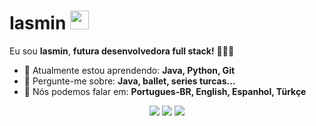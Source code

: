 # Iasmin <img src="https://github.com/TheDudeThatCode/TheDudeThatCode/blob/master/Assets/Mario_Hello_Big.gif" width="30px">

Eu sou <strong>Iasmin</strong>, <strong>futura desenvolvedora full stack!</strong> 👨🏻‍💻 

- 🚀 Atualmente estou aprendendo: <strong>Java, Python, Git</strong> 
- 💬 Pergunte-me sobre: <strong>Java, ballet, series turcas...</strong>
- 📣 Nós podemos falar em: <strong>Portugues-BR, English, Espanhol, Türkçe</strong>

<div align="center">

  <a href="#" alt="Gmail">
    <img src="https://img.shields.io/badge/-Gmail-FF0000?style=flat-square&labelColor=FF0000&logo=gmail&logoColor=white&link=ia.smincodes@gmail.com"/></a>

  <a href="#" alt="Linkedin">
    <img src="https://img.shields.io/badge/-Linkedin-0e76a8?style=flat-square&logo=Linkedin&logoColor=white&link=https://www.linkedin.com/in/iasminsantiago/" /></a>

  <a href="#" alt="Instagram">
    <img src="https://img.shields.io/badge/-Instagram-DF0174?style=flat-square&labelColor=DF0174&logo=instagram&logoColor=white&link=LINK-DO-SEU-INSTAGRAM"/></a>

</div>
